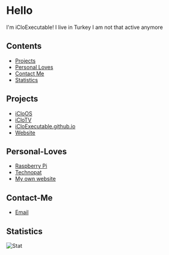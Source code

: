 # Hello 

I'm iCloExecutable!
I live in Turkey 
I am not that active anymore

## Contents
- [Projects](#projects)
- [Personal Loves](#Personal-Loves)
- [Contact Me](#Contact-Me)
- [Statistics](#Statistics)


## Projects
* [iCloOS](https://github.com/iCloExecutable/iCloOS)
* [iCloTV](http://github.com/icloexecutable/iclotv)
* [iCloExecutable.github.io](https://github.com/iCloExecutable/iCloExecutable.github.io)
* [Website](https://github.com/iCloExecutable/iclostudios.ml)

## Personal-Loves
* [Raspberry Pi](https://www.raspberrypi.org)
* [Technopat](https://www.technopat.net)
* [My own website](https://iclostudios.ml)

## Contact-Me
* [Email](mailto:er3es6666@protonmail.ch)

## Statistics
![Stat](https://github-readme-stats.vercel.app/api?username=icloexecutable&show_icons=true&hide_border=true&count_private=true&theme=dracula)
